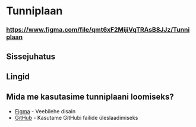 # Tunniplaan

### https://www.figma.com/file/qmt6xF2MijiVqTRAsB8JJz/Tunniplaan

## Sissejuhatus

## Lingid

## Mida me kasutasime tunniplaani loomiseks?
* [Figma](https://www.figma.com/file/qmt6xF2MijiVqTRAsB8JJz/Tunniplaan) - Veebilehe disain
* [GitHub](https://github.com/RalfHei/Tunniplaan) - Kasutame GitHubi failide üleslaadimiseks

